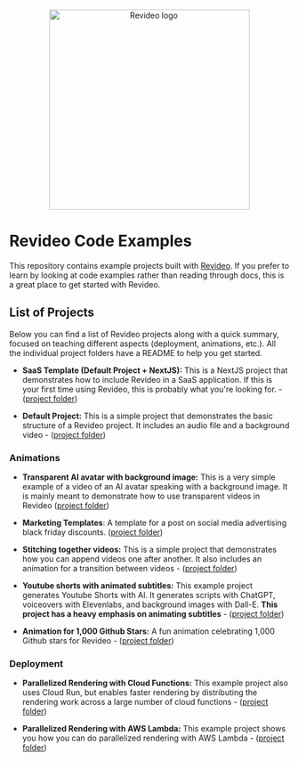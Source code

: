 <br/>
<p align="center">
  <a href="https://re.video">
    <picture>
      <source media="(prefers-color-scheme: dark)" srcset="./logo_dark.svg">
      <img width="360" alt="Revideo logo" src="./logo.svg">
    </picture>
  </a>
</p>


# Revideo Code Examples

This repository contains example projects built with [Revideo](https://github.com/redotvideo/revideo). If you prefer to learn by looking at code examples rather than reading through docs, this is a great place to get started with Revideo.

## List of Projects

Below you can find a list of Revideo projects along with a quick summary, focused on teaching different aspects (deployment, animations, etc.). All the individual project folders have a README to help you get started.

- **SaaS Template (Default Project + NextJS):** This is a NextJS project that demonstrates how to include Revideo in a SaaS application. If this is your first time using Revideo, this is probably what you're looking for. - ([project folder](https://github.com/redotvideo/revideo-examples/tree/main/saas-template))

- **Default Project:** This is a simple project that demonstrates the basic structure of a Revideo project. It includes an audio file and a background video - ([project folder](https://github.com/redotvideo/revideo-examples/tree/main/default))

### Animations

- **Transparent AI avatar with background image:** This is a very simple example of a video of an AI avatar speaking with a background image. It is mainly meant to demonstrate how to use transparent videos in Revideo ([project folder](https://github.com/redotvideo/revideo-examples/tree/main/github-stars-celebration))

- **Marketing Templates**: A template for a post on social media advertising black friday discounts. ([project folder](https://github.com/redotvideo/examples/tree/main/marketing-templates))

- **Stitching together videos:** This is a simple project that demonstrates how you can append videos one after another. It also includes an animation for a transition between videos - ([project folder](https://github.com/redotvideo/revideo-examples/tree/main/stitching-videos))

- **Youtube shorts with animated subtitles:** This example project generates Youtube Shorts with AI. It generates scripts with ChatGPT, voiceovers with Elevenlabs, and background images with Dall-E. **This project has a heavy emphasis on animating subtitles** - ([project folder](https://github.com/redotvideo/revideo-examples/tree/main/youtube-shorts))

- **Animation for 1,000 Github Stars:** A fun animation celebrating 1,000 Github stars for Revideo - ([project folder](https://github.com/redotvideo/revideo-examples/tree/main/youtube-shorts))
### Deployment

- **Parallelized Rendering with Cloud Functions:** This example project also uses Cloud Run, but enables faster rendering by distributing the rendering work across a large number of cloud functions - ([project folder](https://github.com/redotvideo/revideo-examples/tree/main/google-cloud-run-parallelized))

- **Parallelized Rendering with AWS Lambda:** This example project shows you how you can do parallelized rendering with AWS Lambda - ([project folder](https://github.com/redotvideo/revideo-examples/tree/main/parallelized-aws-lambda))

